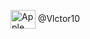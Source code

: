 <img align="center" alt="Apple Icon" height="30" width="40"
src="https://skillicons.dev/icons?i=instagram"> @Vlctor10

<!---
VictorB0410/VictorB0410 is a ✨ special ✨ repository because its `README.md` (this file) appears on your GitHub profile.
You can click the Preview link to take a look at your changes.
--->
